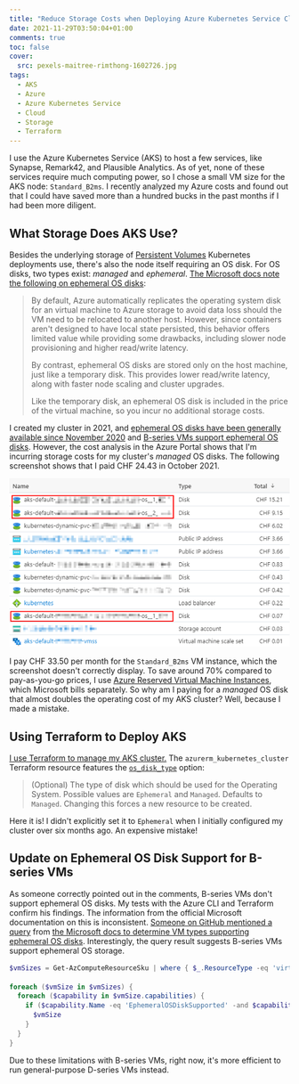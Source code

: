 ```yaml
---
title: "Reduce Storage Costs when Deploying Azure Kubernetes Service Clusters with Terraform"
date: 2021-11-29T03:50:04+01:00
comments: true
toc: false
cover:
  src: pexels-maitree-rimthong-1602726.jpg
tags:
  - AKS
  - Azure
  - Azure Kubernetes Service
  - Cloud
  - Storage
  - Terraform
---
```


I use the Azure Kubernetes Service (AKS) to host a few services, like Synapse, Remark42, and Plausible Analytics. As of yet, none of these services require much computing power, so I chose a small VM size for the AKS node: `Standard_B2ms`. I recently analyzed my Azure costs and found out that I could have saved more than a hundred bucks in the past months if I had been more diligent.

<!--more-->

## What Storage Does AKS Use?

Besides the underlying storage of [Persistent Volumes](https://kubernetes.io/docs/concepts/storage/persistent-volumes/) Kubernetes deployments use, there's also the node itself requiring an OS disk. For OS disks, two types exist: _managed_ and _ephemeral_. [The Microsoft docs note the following on ephemeral OS disks](https://docs.microsoft.com/en-us/azure/aks/cluster-configuration#ephemeral-os):

> By default, Azure automatically replicates the operating system disk for an virtual machine to Azure storage to avoid data loss should the VM need to be relocated to another host. However, since containers aren't designed to have local state persisted, this behavior offers limited value while providing some drawbacks, including slower node provisioning and higher read/write latency.
>
> By contrast, ephemeral OS disks are stored only on the host machine, just like a temporary disk. This provides lower read/write latency, along with faster node scaling and cluster upgrades.
>
> Like the temporary disk, an ephemeral OS disk is included in the price of the virtual machine, so you incur no additional storage costs.

I created my cluster in 2021, and [ephemeral OS disks have been generally available since November 2020](https://github.com/Azure/AKS/releases/tag/2020-11-16) and [B-series VMs support ephemeral OS disks](https://docs.microsoft.com/en-us/azure/virtual-machines/sizes-b-series-burstable). However, the cost analysis in the Azure Portal shows that I'm incurring storage costs for my cluster's _managed_ OS disks. The following screenshot shows that I paid CHF 24.43 in October 2021.

![Screenshot of my October 2021 Azure Kubernetes Cluster costs in the Azure Portal](azure-portal-cost-analysis.png)

I pay CHF 33.50 per month for the `Standard_B2ms` VM instance, which the screenshot doesn't correctly display. To save around 70% compared to pay-as-you-go prices, I use [Azure Reserved Virtual Machine Instances](https://azure.microsoft.com/en-us/pricing/reserved-vm-instances/), which Microsoft bills separately. So why am I paying for a _managed_ OS disk that almost doubles the operating cost of my AKS cluster? Well, because I made a mistake.

## Using Terraform to Deploy AKS

[I use Terraform to manage my AKS cluster.](/blog/use-terraform-to-deploy-an-azure-kubernetes-service-aks-cluster-traefik-2-cert-manager-and-lets-encrypt-certificates) The `azurerm_kubernetes_cluster` Terraform resource features the [`os_disk_type`](https://registry.terraform.io/providers/hashicorp/azurerm/latest/docs/resources/kubernetes_cluster#os_disk_type) option:

> (Optional) The type of disk which should be used for the Operating System. Possible values are `Ephemeral` and `Managed`. Defaults to `Managed`. Changing this forces a new resource to be created.

Here it is! I didn't explicitly set it to `Ephemeral` when I initially configured my cluster over six months ago. An expensive mistake!

## Update on Ephemeral OS Disk Support for B-series VMs

As someone correctly pointed out in the comments, B-series VMs don't support ephemeral OS disks. My tests with the Azure CLI and Terraform confirm his findings. The information from the official Microsoft documentation on this is inconsistent. [Someone on GitHub mentioned a query](https://github.com/MicrosoftDocs/azure-docs/issues/75465#issuecomment-987248830) from [the Microsoft docs to determine VM types supporting ephemeral OS disks](https://docs.microsoft.com/en-us/azure/virtual-machines/ephemeral-os-disks#frequently-asked-questions). Interestingly, the query result suggests B-series VMs support ephemeral OS storage.

```powershell
$vmSizes = Get-AzComputeResourceSku | where { $_.ResourceType -eq 'virtualMachines' -and $_.Locations.Contains('CentralUSEUAP') }

foreach ($vmSize in $vmSizes) {
  foreach ($capability in $vmSize.capabilities) {
    if ($capability.Name -eq 'EphemeralOSDiskSupported' -and $capability.Value -eq 'true') {
      $vmSize
    }
  }
}
```

Due to these limitations with B-series VMs, right now, it's more efficient to run general-purpose D-series VMs instead.

